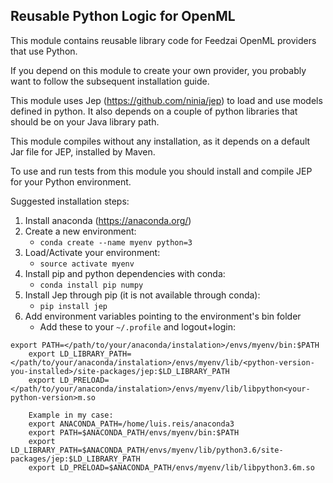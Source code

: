 Reusable Python Logic for OpenML
------------------------------------------------------------

This module contains reusable library code for Feedzai OpenML providers that use Python.

If you depend on this module to create your own provider, you probably want to follow the
subsequent installation guide.

This module uses Jep (https://github.com/ninia/jep) to load and use models defined in python.
It also depends on a couple of python libraries that should be on your Java library path.

This module compiles without any installation, as it depends on a default Jar file for JEP, installed by Maven.

To use and run tests from this module you should install and compile JEP for your Python environment.

Suggested installation steps:
1. Install anaconda (https://anaconda.org/)
2. Create a new environment:
    - `conda create --name myenv python=3`
3. Load/Activate your environment:
    - `source activate myenv`
4. Install pip and python dependencies with conda:
    - `conda install pip numpy`
5. Install Jep through pip (it is not available through conda):
    - `pip install jep`
6. Add environment variables pointing to the environment's bin folder
    - Add these to your `~/.profile` and logout+login:
    
```
export PATH=</path/to/your/anaconda/instalation>/envs/myenv/bin:$PATH
    export LD_LIBRARY_PATH=</path/to/your/anaconda/instalation>/envs/myenv/lib/<python-version-you-installed>/site-packages/jep:$LD_LIBRARY_PATH
    export LD_PRELOAD=</path/to/your/anaconda/instalation>/envs/myenv/lib/libpython<your-python-version>m.so

    Example in my case:
    export ANACONDA_PATH=/home/luis.reis/anaconda3
    export PATH=$ANACONDA_PATH/envs/myenv/bin:$PATH
    export LD_LIBRARY_PATH=$ANACONDA_PATH/envs/myenv/lib/python3.6/site-packages/jep:$LD_LIBRARY_PATH
    export LD_PRELOAD=$ANACONDA_PATH/envs/myenv/lib/libpython3.6m.so
```
